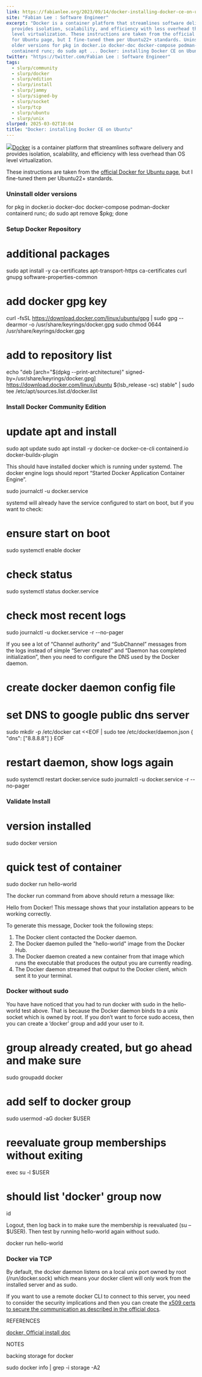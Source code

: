 ```yaml
---
link: https://fabianlee.org/2023/09/14/docker-installing-docker-ce-on-ubuntu/
site: "Fabian Lee : Software Engineer"
excerpt: "Docker is a container platform that streamlines software delivery and
  provides isolation, scalability, and efficiency with less overhead than OS
  level virtualization. These instructions are taken from the official Docker
  for Ubuntu page, but I fine-tuned them per Ubuntu22+ standards. Uninstall
  older versions for pkg in docker.io docker-doc docker-compose podman-docker
  containerd runc; do sudo apt ... Docker: installing Docker CE on Ubuntu"
twitter: "https://twitter.com/Fabian Lee : Software Engineer"
tags:
  - slurp/community
  - slurp/docker
  - slurp/edition
  - slurp/install
  - slurp/jammy
  - slurp/signed-by
  - slurp/socket
  - slurp/tcp
  - slurp/ubuntu
  - slurp/unix
slurped: 2025-03-02T10:04
title: "Docker: installing Docker CE on Ubuntu"
---
```


![](https://fabianlee.org/wp-content/uploads/2017/03/docker-logo.png)[Docker](https://www.docker.com/) is a container platform that streamlines software delivery and provides isolation, scalability, and efficiency with less overhead than OS level virtualization.

These instructions are taken from the [official Docker for Ubuntu page](https://docs.docker.com/engine/installation/linux/ubuntu/), but I fine-tuned them per Ubuntu22+ standards.

### Uninstall older versions

for pkg in docker.io docker-doc docker-compose podman-docker containerd runc; do sudo apt remove $pkg; done

### Setup Docker Repository

# additional packages
sudo apt install -y ca-certificates apt-transport-https ca-certificates curl gnupg software-properties-common

# add docker gpg key
curl -fsSL https://download.docker.com/linux/ubuntu/gpg | sudo gpg --dearmor -o /usr/share/keyrings/docker.gpg
sudo chmod 0644 /usr/share/keyrings/docker.gpg

# add to repository list
echo "deb [arch="$(dpkg --print-architecture)" signed-by=/usr/share/keyrings/docker.gpg] https://download.docker.com/linux/ubuntu $(lsb_release -sc) stable" | sudo tee /etc/apt/sources.list.d/docker.list

### Install Docker Community Edition

# update apt and install
sudo apt update
sudo apt install -y docker-ce docker-ce-cli containerd.io docker-buildx-plugin

This should have installed docker which is running under systemd. The docker engine logs should report “Started Docker Application Container Engine”.

sudo journalctl -u docker.service

systemd will already have the service configured to start on boot, but if you want to check:

# ensure start on boot 
sudo systemctl enable docker

# check status
sudo systemctl status docker.service

# check most recent logs
sudo journalctl -u docker.service -r --no-pager

If you see a lot of “Channel authority” and “SubChannel” messages from the logs instead of simple “Server created” and “Daemon has completed initialization”, then you need to configure the DNS used by the Docker daemon.

# create docker daemon config file
# set DNS to google public dns server
sudo mkdir -p /etc/docker
cat <<EOF  | sudo tee /etc/docker/daemon.json
{
"dns": ["8.8.8.8"]
}
EOF

# restart daemon, show logs again
sudo systemctl restart docker.service
sudo journalctl -u docker.service -r --no-pager

### Validate Install

# version installed
sudo docker version

# quick test of container
sudo docker run hello-world

The docker run command from above should return a message like:

Hello from Docker!
This message shows that your installation appears to be working correctly.

To generate this message, Docker took the following steps:
 1. The Docker client contacted the Docker daemon.
 2. The Docker daemon pulled the "hello-world" image from the Docker Hub.
 3. The Docker daemon created a new container from that image which runs the executable that produces the output you are currently reading.
 4. The Docker daemon streamed that output to the Docker client, which sent it to your terminal.

### Docker without sudo

You have have noticed that you had to run docker with sudo in the hello-world test above. That is because the Docker daemon binds to a unix socket which is owned by root. If you don’t want to force sudo access, then you can create a ‘docker’ group and add your user to it.

# group already created, but go ahead and make sure
sudo groupadd docker

# add self to docker group
sudo usermod -aG docker $USER

# reevaluate group memberships without exiting
exec su -l $USER

# should list 'docker' group now
id

Logout, then log back in to make sure the membership is reevaluated (su – $USER). Then test by running hello-world again without sudo.

docker run hello-world

### Docker via TCP

By default, the docker daemon listens on a local unix port owned by root (/run/docker.sock) which means your docker client will only work from the installed server and as sudo.

If you want to use a remote docker CLI to connect to this server, you need to consider the security implications and then you can create the [x509 certs to secure the communication as described in the official docs](https://docs.docker.com/engine/security/https/).

REFERENCES

[docker, Official install doc](https://docs.docker.com/install/linux/docker-ce/ubuntu/)

NOTES

backing storage for docker

sudo docker info | grep -i storage -A2